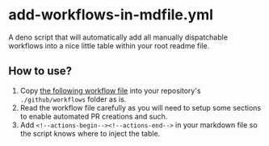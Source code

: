# add-workflows-in-mdfile.yml

A deno script that will automatically add all manually dispatchable workflows
into a nice little table within your root readme file.

## How to use?

1. Copy
   [the following workflow file](https://github.com/xdrdak/add-workflows-to-mdfile/blob/main/.github/workflows/add-workflows-in-mdfile.yml)
   into your repository's `./github/workflows` folder as is.
1. Read the workflow file carefully as you will need to setup some sections to
   enable automated PR creations and such.
1. Add `<!--actions-begin--><!--actions-end-->` in your markdown file so the
   script knows where to inject the table.
